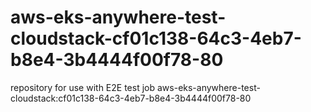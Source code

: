 # aws-eks-anywhere-test-cloudstack-cf01c138-64c3-4eb7-b8e4-3b4444f00f78-80
repository for use with E2E test job aws-eks-anywhere-test-cloudstack:cf01c138-64c3-4eb7-b8e4-3b4444f00f78-80
